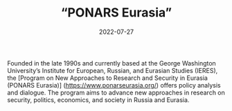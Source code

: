 ﻿---
countries: ["Kazakhstan"]
category: [“Independent media”]
tags: [“media publication”, “news”, “International media”, “policy”]
dates: [1990s-2022]
data_type: [“news”] 
title: [“PONARS Eurasia”]
date: [2022-07-27]
language: [“Russian”, “English”, “Dutch”, “German”, “Ukrainian”, “French”]
description: [PONARS aims to advance new approaches in research on security, politics, economics, and society in Russia and Eurasia.]
---

Founded in the late 1990s and currently based at the George Washington University’s Institute for European, Russian, and Eurasian Studies (IERES), the [Program on New Approaches to Research and Security in Eurasia (PONARS Eurasia)] (https://www.ponarseurasia.org/) offers policy analysis and dialogue. The program aims to advance new approaches in research on security, politics, economics, and society in Russia and Eurasia. 
